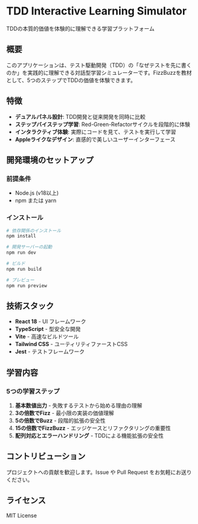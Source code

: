 # TDD Interactive Learning Simulator

TDDの本質的価値を体験的に理解できる学習プラットフォーム

## 概要

このアプリケーションは、テスト駆動開発（TDD）の「なぜテストを先に書くのか」を実践的に理解できる対話型学習シミュレーターです。FizzBuzzを教材として、5つのステップでTDDの価値を体験できます。

## 特徴

- **デュアルパネル設計**: TDD開発と従来開発を同時に比較
- **ステップバイステップ学習**: Red-Green-Refactorサイクルを段階的に体験
- **インタラクティブ体験**: 実際にコードを見て、テストを実行して学習
- **Appleライクなデザイン**: 直感的で美しいユーザーインターフェース

## 開発環境のセットアップ

### 前提条件

- Node.js (v18以上)
- npm または yarn

### インストール

```bash
# 依存関係のインストール
npm install

# 開発サーバーの起動
npm run dev

# ビルド
npm run build

# プレビュー
npm run preview
```

## 技術スタック

- **React 18** - UI フレームワーク
- **TypeScript** - 型安全な開発
- **Vite** - 高速なビルドツール
- **Tailwind CSS** - ユーティリティファーストCSS
- **Jest** - テストフレームワーク

## 学習内容

### 5つの学習ステップ

1. **基本数値出力** - 失敗するテストから始める理由の理解
2. **3の倍数でFizz** - 最小限の実装の価値理解
3. **5の倍数でBuzz** - 段階的拡張の安全性
4. **15の倍数でFizzBuzz** - エッジケースとリファクタリングの重要性
5. **配列対応とエラーハンドリング** - TDDによる機能拡張の安全性

## コントリビューション

プロジェクトへの貢献を歓迎します。Issue や Pull Request をお気軽にお送りください。

## ライセンス

MIT License